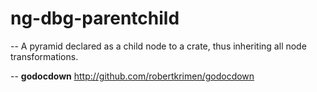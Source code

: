 # ng-dbg-parentchild
--
A pyramid declared as a child node to a crate, thus inheriting all node
transformations.

--
**godocdown** http://github.com/robertkrimen/godocdown
